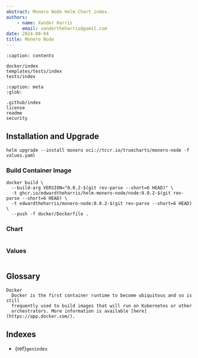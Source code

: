 ```yaml
---
abstract: Monero Node Helm Chart index.
authors:
    - name: Xander Harris
      email: xandertheharris@gamil.com
date: 2024-08-04
title: Monero Node
---
```


```{toctree}
:caption: contents

docker/index
templates/tests/index
tests/index
```

```{toctree}
:caption: meta
:glob:

.github/index
license
readme
security
```

## Installation and Upgrade

```{code-block} shell
helm upgrade --install monero oci://tccr.io/truecharts/monero-node -f values.yaml
```

### Build Container Image

```{code-block} shell
docker build \
  --build-arg VERSION="0.0.2-$(git rev-parse --short=6 HEAD)" \
  -t ghcr.io/edwardtheharris/helm-monero-node/node:0.0.2-$(git rev-parse --short=6 HEAD) \
  -t edwardtheharris/monero-node:0.0.2-$(git rev-parse --short=6 HEAD) \
  --push -f docker/Dockerfile .
```

### Chart

```{autoyaml} Chart.yaml
```

### Values

```{autoyaml} values.yaml
```

## Glossary

```{glossary}
Docker
  Docker is the first container runtime to become ubiquitous and so is still
  frequently used to build images that will run on Kubernetes or other
  orchestrators. More information is available [here](https://app.docker.com/).
```

## Indexes

- {ref}`genindex`
